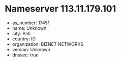 # Nameserver 113.11.179.101

* as_number: 17451
* name: Unknown
* city: Pati
* country: ID
* organization: BIZNET NETWORKS
* version: Unknown
* dnssec: true
